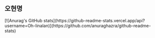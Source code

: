 <h2><b>오현명</b></h2>
<div>[![Anurag's GitHub stats](https://github-readme-stats.vercel.app/api?username=Oh-linalan)](https://github.com/anuraghazra/github-readme-stats)</div>
